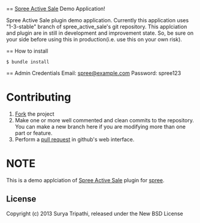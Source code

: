 == [Spree Active Sale](https://github.com/suryart/spree_active_sale) Demo Application!

Spree Active Sale plugin demo application. Currently this application uses "1-3-stable" branch of spree_active_sale's git repository. This applciation and plugin are in still in development and improvement state. So, be sure on your side before using this in production(i.e. use this on your own risk).


== How to install

    $ bundle install

== Admin Credentials
	Email: spree@example.com
	Password: spree123

Contributing
============

1. [Fork](https://help.github.com/articles/fork-a-repo) the project
2. Make one or more well commented and clean commits to the repository. You can make a new branch here if you are modifying more than one part or feature.
3. Perform a [pull request](https://help.github.com/articles/using-pull-requests) in github's web interface.

NOTE
====

This is a demo applciation of [Spree Active Sale](https://github.com/suryart/spree_active_sale) plugin for [spree](http://spreecommerce.com).


License
---------
Copyright (c) 2013 Surya Tripathi, released under the New BSD License